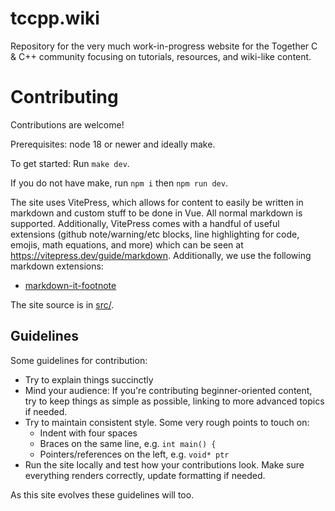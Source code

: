 # tccpp.wiki

Repository for the very much work-in-progress website for the Together C & C++ community focusing on tutorials,
resources, and wiki-like content.

# Contributing

Contributions are welcome!

Prerequisites: node 18 or newer and ideally make.

To get started: Run `make dev`.

If you do not have make, run `npm i` then `npm run dev`.

The site uses VitePress, which allows for content to easily be written in markdown and custom stuff to be done in Vue.
All normal markdown is supported. Additionally, VitePress comes with a handful of useful extensions (github
note/warning/etc blocks, line highlighting for code, emojis, math equations, and more) which can be seen at
https://vitepress.dev/guide/markdown. Additionally, we use the following markdown extensions:

- [markdown-it-footnote](https://github.com/markdown-it/markdown-it-footnote)

The site source is in [src/](src/).

## Guidelines

Some guidelines for contribution:

- Try to explain things succinctly
- Mind your audience: If you're contributing beginner-oriented content, try to keep things as simple as possible,
  linking to more advanced topics if needed.
- Try to maintain consistent style. Some very rough points to touch on:
  - Indent with four spaces
  - Braces on the same line, e.g. `int main() {`
  - Pointers/references on the left, e.g. `void* ptr`
- Run the site locally and test how your contributions look. Make sure everything renders correctly, update formatting
  if needed.

As this site evolves these guidelines will too.
